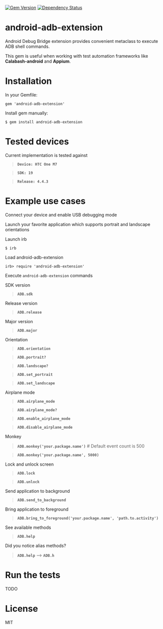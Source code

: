 [![Gem Version](https://badge.fury.io/rb/android-adb-extension.svg)](http://badge.fury.io/rb/android-adb-extension)
[![Dependency Status](https://gemnasium.com/JaniJegoroff/android-adb-extension.svg)](https://gemnasium.com/JaniJegoroff/android-adb-extension)

android-adb-extension
==========

Android Debug Bridge extension provides convenient metaclass to execute ADB shell commands.

This gem is useful when working with test automation frameworks like **Calabash-android** and **Appium**.

Installation
==========

In your Gemfile:

`gem 'android-adb-extension'`

Install gem manually:

`$ gem install android-adb-extension`

Tested devices
==========

Current implementation is tested against

> **`Device: HTC One M7`**

> **`SDK: 19`**

> **`Release: 4.4.3`**

Example use cases
==========

Connect your device and enable USB debugging mode

Launch your favorite application which supports portrait and landscape orientations

Launch irb

`$ irb`

Load android-adb-extension

`irb> require 'android-adb-extension'`

Execute `android-adb-extension` commands

SDK version

> **`ADB.sdk`**

Release version

> **`ADB.release`**

Major version

> **`ADB.major`**

Orientation

> **`ADB.orientation`**

> **`ADB.portrait?`**

> **`ADB.landscape?`**

> **`ADB.set_portrait`**

> **`ADB.set_landscape`**

Airplane mode

> **`ADB.airplane_mode`**

> **`ADB.airplane_mode?`**

> **`ADB.enable_airplane_mode`**

> **`ADB.disable_airplane_mode`**

Monkey

> **`ADB.monkey('your.package.name')`** # Default event count is 500

> **`ADB.monkey('your.package.name', 5000)`**

Lock and unlock screen

> **`ADB.lock`**

> **`ADB.unlock`**

Send application to background

> **`ADB.send_to_background`**

Bring application to foreground

> **`ADB.bring_to_foreground('your.package.name', 'path.to.activity')`**

See available methods

> **`ADB.help`**

Did you notice alias methods?

> **`ADB.help`** --> **`ADB.h`**

Run the tests
==========

TODO

License
==========

MIT
